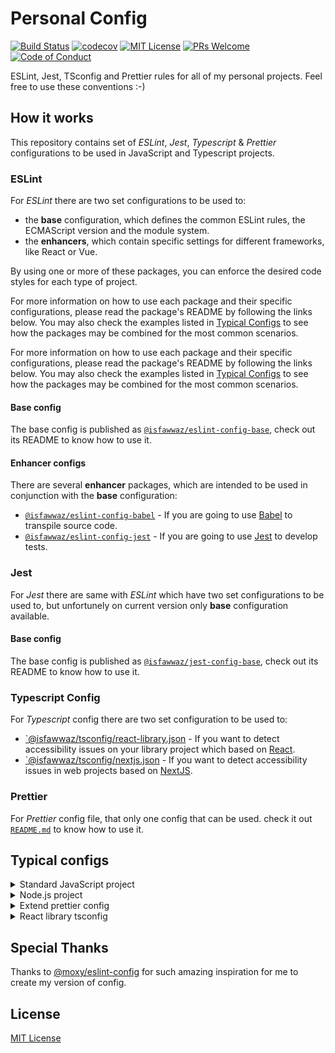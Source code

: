 # Personal Config

<!-- prettier-ignore-start -->
[![Build Status][build-badge]][build]
[![codecov](https://codecov.io/gh/isfawwaz/config/branch/main/graph/badge.svg?token=J2I8dIcRJD)](https://codecov.io/gh/isfawwaz/config)
[![MIT License][license-badge]][license]
[![PRs Welcome][prs-badge]][prs]
[![Code of Conduct][coc-badge]][coc]
<!-- prettier-ignore-end -->

ESLint, Jest, TSconfig and Prettier rules for all of my personal projects. Feel free to use these conventions :-)

## How it works

This repository contains set of _ESLint_, _Jest_, _Typescript_ & _Prettier_ configurations to be used in JavaScript and Typescript projects.

### ESLint

For _ESLint_ there are two set configurations to be used to:

- the **base** configuration, which defines the common ESLint rules, the ECMAScript version and the module system.
- the **enhancers**, which contain specific settings for different frameworks, like React or Vue.

By using one or more of these packages, you can enforce the desired code styles for each type of project.

For more information on how to use each package and their specific configurations, please read the package's README by following the links below. You may also check the examples listed in [Typical Configs](#typical-configs) to see how the packages may be combined for the most common scenarios.

For more information on how to use each package and their specific configurations, please read the package's README by following the links below. You may also check the examples listed in [Typical Configs](#typical-configs) to see how the packages may be combined for the most common scenarios.

#### Base config

The base config is published as [`@isfawwaz/eslint-config-base`](packages/eslint-config-base), check out its README to know how to use it.

#### Enhancer configs

There are several **enhancer** packages, which are intended to be used in conjunction with the **base** configuration:

- [`@isfawwaz/eslint-config-babel`](packages/eslint-config-babel/) - If you are going to use [Babel](https://babeljs.io/) to transpile source code.
- [`@isfawwaz/eslint-config-jest`](packages/eslint-config-jest/) - If you are going to use [Jest](https://facebook.github.io/jest/) to develop tests.

### Jest

For _Jest_ there are same with _ESLint_ which have two set configurations to be used to, but unfortunely on current version only **base** configuration available.

#### Base config

The base config is published as [`@isfawwaz/jest-config-base`](packages/jest-config-base), check out its README to know how to use it.

### Typescript Config

For _Typescript_ config there are two set configuration to be used to:

- [`@isfawwaz/tsconfig/react-library.json](packages/tsconfig/react-library.json) - If you want to detect accessibility issues on your library project which based on [React](https://reactjs.org/).
- [`@isfawwaz/tsconfig/nextjs.json](packages/tsconfig/react-library.json) - If you want to detect accessibility issues in web projects based on [NextJS](https://nextjs.org/).

### Prettier

For _Prettier_ config file, that only one config that can be used. check it out [`README.md`](packages/prettier-config) to know how to use it.

## Typical configs

<details>
  <summary>Standard JavaScript project</summary>

```json
{
  "root": true,
  "env": {
    "browser": true
  },
  "extends": [
    "@isfawwaz/eslint-config-base/esm",
    "@isfawwaz/eslint-config-babel",
    "@isfawwaz/eslint-config-jest"
  ]
}
```

ℹ️ If your project is isomorphic / universal, you may want to enable the `node` environment as well.

</details>

<details>
  <summary>Node.js project</summary>

```json
{
  "root": true,
  "env": {
    "node": true
  },
  "extends": ["@isfawwaz/eslint-config-base/cjs/es2019", "@isfawwaz/eslint-config-jest"]
}
```

⚠️ In the above example, we choose the `es2019` version instead of the latest ECMAScript version because there's no Babel compilation and we are restricted to what the Node.js runtime supports. Please check [node.green](https://node.green/) and select the most appropriate ECMAScript version based on the Node.js version you are targeting.

</details>

<details>
  <summary>Extend prettier config</summary>

> Note: This method only when you need to extend the configuration, import the file in a .prettierrc.js file and export the modifications, e.g:

```javascript
// .prettierrc.js

module.exports = {
  ...require('@isfawwaz/prettier-config'),
  singleQuote: false,
};
```

</details>

<details>
  <summary>React library tsconfig</summary>

```json
{
  "extends": "@isfawwaz/tsconfig/react-library.json",
  "include": ["next-env.d.ts", "**/*.ts", "**/*.tsx"],
  "exclude": ["node_modules"]
}
```

</details>

## Special Thanks

Thanks to [@moxy/eslint-config](https://github.com/moxystudio/eslint-config/blob/master/README.md?plain=1) for such amazing inspiration for me to create my version of config.

## License

[MIT License](http://opensource.org/licenses/MIT)

<!-- prettier-ignore-start -->
[build-badge]: https://img.shields.io/github/actions/workflow/status/isfawwaz/config/ci.yml?branch=main
[version-badge]: https://img.shields.io/npm/v/isfawwaz/config.svg?style=flat-square
[downloads-badge]: https://img.shields.io/npm/dm/isfawwaz/config.svg?style=flat-square
[license-badge]: https://img.shields.io/npm/l/config.svg?style=flat-square
[prs-badge]: https://img.shields.io/badge/PRs-welcome-brightgreen.svg?style=flat-square
[coc-badge]: https://img.shields.io/badge/code%20of-conduct-ff69b4.svg?style=flat-square
[all-contributors-badge]: https://img.shields.io/github/all-contributors/isfawwaz/config?color=orange&style=flat-square

[npm]: https://www.npmjs.com
[node]: https://nodejs.org
[build]: https://github.com/isfawwaz/eslint-config-isfawwaz/actions?query=workflow%3ACI
[package]: https://www.npmjs.com/package/isfawwaz/config
[npmtrends]: http://www.npmtrends.com/isfawwaz
[license]: https://github.com/isfawwaz/config/blob/master/LICENSE
[prs]: http://makeapullrequest.com
[coc]: https://github.com/isfawwaz/config/blob/master/other/CODE_OF_CONDUCT.md
[emojis]: https://github.com/all-contributors/all-contributors#emoji-key
[all-contributors]: https://g.all-contributorsrcithub.com/all-contributors/all-contributors
[bugs]: https://github.com/isfawwaz/config/issues?utf8=%E2%9C%93&q=is%3Aissue+is%3Aopen+sort%3Acreated-desc+label%3Abug
[requests]: https://github.com/isfawwaz/config/issues?utf8=%E2%9C%93&q=is%3Aissue+is%3Aopen+sort%3Areactions-%2B1-desc+label%3Aenhancement
[good-first-issue]: https://github.com/isfawwaz/config/issues?utf8=%E2%9C%93&q=is%3Aissue+is%3Aopen+sort%3Areactions-%2B1-desc+label%3Aenhancement+label%3A%22good+first+issue%22

[eslint]: https://github.com/eslint/eslint
<!-- prettier-ignore-end -->
